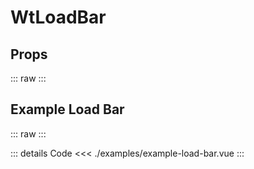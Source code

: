 <script setup>
import Docs from './wt-load-bar-docs.vue';
import ExampleLoadBar from './examples/example-load-bar.vue';
</script>

# WtLoadBar

## Props

::: raw
<Docs/>
:::

## Example Load Bar

::: raw
<ExampleLoadBar/>
:::

::: details Code
<<< ./examples/example-load-bar.vue
:::
